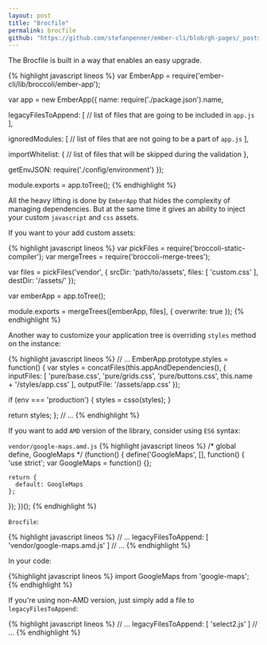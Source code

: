 ```yaml
---
layout: post
title: "Brocfile"
permalink: brocfile
github: "https://github.com/stefanpenner/ember-cli/blob/gh-pages/_posts/2014-04-01-brocfile.md"
---
```


The Brocfile is built in a way that enables an easy upgrade.

{% highlight javascript lineos %}
var EmberApp = require('ember-cli/lib/broccoli/ember-app');

var app = new EmberApp({
  name: require('./package.json').name,

  legacyFilesToAppend: [
    // list of files that are going to be included in `app.js`
  ],

  ignoredModules: [
    // list of files that are not going to be a part of `app.js`
  ],

  importWhitelist: {
    // list of files that will be skipped during the validation
  },

  getEnvJSON: require('./config/environment')
});

module.exports = app.toTree();
{% endhighlight %}

All the heavy lifting is done by `EmberApp` that hides the complexity of managing dependencies.
But at the same time it gives an ability to inject your custom `javascript` and `css` assets.

If you want to your add custom assets:

{% highlight javascript lineos %}
var pickFiles  = require('broccoli-static-compiler');
var mergeTrees = require('broccoli-merge-trees');

var files = pickFiles('vendor', {
  srcDir: 'path/to/assets',
  files:  [
    'custom.css'
  ],
  destDir: '/assets/'
});

var emberApp = app.toTree();

module.exports = mergeTrees([emberApp, files], {
  overwrite: true
});
{% endhighlight %}

Another way to customize your application tree is overriding `styles` method on the instance:

{% highlight javascript lineos %}
// ...
EmberApp.prototype.styles = function() {
  var styles = concatFiles(this.appAndDependencies(), {
    inputFiles: [
      'pure/base.css',
      'pure/grids.css',
      'pure/buttons.css',
      this.name + '/styles/app.css'
    ],
    outputFile: '/assets/app.css'
  });

  if (env === 'production') {
    styles = csso(styles);
  }

  return styles;
};
// ...
{% endhighlight %}

If you want to add `AMD` version of the library, consider using `ES6` syntax:

`vendor/google-maps.amd.js`
{% highlight javascript lineos %}
/* global define, GoogleMaps */
(function() {
  define('GoogleMaps', [], function() {
    'use strict';
    var GoogleMaps = function() {};

    return {
      default: GoogleMaps
    };
  });
})();
{% endhighlight %}

`Brocfile`:

{% highlight javascript lineos %}
// ...
  legacyFilesToAppend: [
    'vendor/google-maps.amd.js'
  ]
// ...
{% endhighlight %}

In your code:

{%highlight javascript lineos %}
import GoogleMaps from 'google-maps';
{% endhighlight %}

If you're using non-AMD version, just simply add a file to `legacyFilesToAppend`:

{% highlight javascript lineos %}
// ...
legacyFilesToAppend: [
  'select2.js'
]
// ...
{% endhighlight %}
